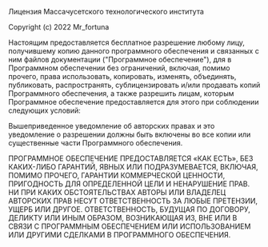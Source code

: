 Лицензия Массачусетского технологического института

Copyright (c) 2022 Mr_fortuna

Настоящим предоставляется бесплатное разрешение любому лицу, получившему копию
данного программного обеспечения и связанных с ним файлов документации ("Программное обеспечение"), для
в Программном обеспечении без ограничений, включая, помимо прочего, права
использовать, копировать, изменять, объединять, публиковать, распространять, сублицензировать и/или продавать
копий Программного обеспечения, а также разрешить лицам, которым Программное обеспечение
предоставляется для этого при соблюдении следующих условий:

Вышеприведенное уведомление об авторских правах и это уведомление о разрешении должны быть включены во все
копии или существенные части Программного обеспечения.

ПРОГРАММНОЕ ОБЕСПЕЧЕНИЕ ПРЕДОСТАВЛЯЕТСЯ «КАК ЕСТЬ», БЕЗ КАКИХ-ЛИБО ГАРАНТИЙ, ЯВНЫХ ИЛИ
ПОДРАЗУМЕВАЕТСЯ, ВКЛЮЧАЯ, ПОМИМО ПРОЧЕГО, ГАРАНТИИ КОММЕРЧЕСКОЙ ЦЕННОСТИ,
ПРИГОДНОСТЬ ДЛЯ ОПРЕДЕЛЕННОЙ ЦЕЛИ И НЕНАРУШЕНИЕ ПРАВ. НИ ПРИ КАКИХ ОБСТОЯТЕЛЬСТВАХ
АВТОРЫ ИЛИ ВЛАДЕЛЕЦ АВТОРСКИХ ПРАВ НЕСУТ ОТВЕТСТВЕННОСТЬ ЗА ЛЮБЫЕ ПРЕТЕНЗИИ, УЩЕРБ ИЛИ ДРУГОЕ.
ОТВЕТСТВЕННОСТЬ, БУДУЩАЯ ПО ​​ДОГОВОРУ, ДЕЛИКТУ ИЛИ ИНЫМ ОБРАЗОМ, ВОЗНИКАЮЩАЯ ИЗ,
ВНЕ ИЛИ В СВЯЗИ С ПРОГРАММНЫМ ОБЕСПЕЧЕНИЕМ ИЛИ ИСПОЛЬЗОВАНИЕМ ИЛИ ДРУГИМИ СДЕЛКАМИ В
ПРОГРАММНОГО ОБЕСПЕЧЕНИЯ.

